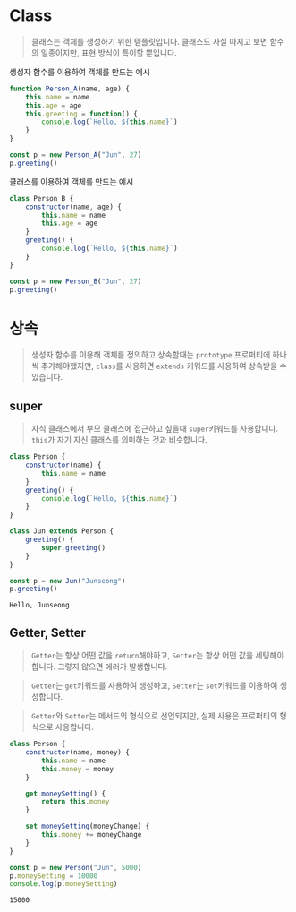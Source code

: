 # Class
> 클래스는 객체를 생성하기 위한 템플릿입니다. 클래스도 사실 따지고 보면 함수의 일종이지만, 표현 방식이 특이할 뿐입니다.

생성자 함수를 이용하여 객체를 만드는 예시
```javascript
function Person_A(name, age) {
	this.name = name
	this.age = age
	this.greeting = function() {
		console.log(`Hello, ${this.name}`)
	}
}

const p = new Person_A("Jun", 27)
p.greeting()
```

클래스를 이용하여 객체를 만드는 예시
```javascript
class Person_B {
	constructor(name, age) {
		this.name = name
		this.age = age
	}
	greeting() {
		console.log(`Hello, ${this.name}`)
	}
}

const p = new Person_B("Jun", 27)
p.greeting()
```

# 상속
> 생성자 함수를 이용해 객체를 정의하고 상속할때는 `prototype` 프로퍼티에 하나씩 추가해야했지만, `class`를 사용하면 `extends` 키워드를 사용하여 상속받을 수 있습니다.

## super
> 자식 클래스에서 부모 클래스에 접근하고 싶을때 `super`키워드를 사용합니다. `this`가 자기 자신 클래스를 의미하는 것과 비슷합니다.
```javascript
class Person {
	constructor(name) {
		this.name = name
	}
	greeting() {
		console.log(`Hello, ${this.name}`)
	}
}

class Jun extends Person {
	greeting() {
		super.greeting()
	}
}

const p = new Jun("Junseong")
p.greeting()
```
```
Hello, Junseong
```

## Getter, Setter
> `Getter`는 항상 어떤 값을 `return`해야하고, `Setter`는 항상 어떤 값을 세팅해야합니다. 그렇지 않으면 에러가 발생합니다.

> `Getter`는 `get`키워드를 사용하여 생성하고, `Setter`는 `set`키워드를 이용하여 생성합니다.

> `Getter`와 `Setter`는 메서드의 형식으로 선언되지만, 실제 사용은 프로퍼티의 형식으로 사용합니다.
```javascript
class Person {
	constructor(name, money) {
		this.name = name
		this.money = money
	}

	get moneySetting() {
		return this.money
	}

	set moneySetting(moneyChange) {
		this.money += moneyChange
	}
}

const p = new Person("Jun", 5000)
p.moneySetting = 10000
console.log(p.moneySetting)
```
```
15000
```
